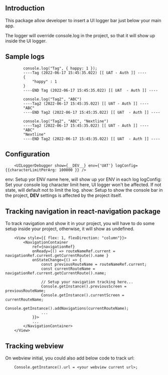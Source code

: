 ## Introduction

This package allow developer to insert a UI logger bar just below your main app. 

The logger will override console.log in the project, so that it will show up inside the UI logger.



## Sample logs

            console.log("Tag", { happy: 1 });
            ----Tag (2022-06-17 15:45:35.022) [[ UAT - Auth ]] ----
            { 
                "happy" : 1
            }
            ----END Tag (2022-06-17 15:45:35.022) [[ UAT  - Auth ]] ----

            console.log("Tag2", "ABC")
            ----Tag2 (2022-06-17 15:45:35.022) [[ UAT - Auth ]] ----
            "ABC"
            ----END Tag2 (2022-06-17 15:45:35.022) [[ UAT  - Auth ]] ----

            console.log("Tag2", "ABC", "Nextline")
            ----Tag2 (2022-06-17 15:45:35.022) [[ UAT - Auth ]] ----
            "ABC"
            "Nextline"
            ----END Tag2 (2022-06-17 15:45:35.022) [[ UAT  - Auth ]] ----



## Configuration

        <UILoggerDebugger show={__DEV__} env={'UAT'} logConfig={{characterLimitPerArg: 100000 }} />

env: Setup yor ENV name here, will show up yor ENV in each log
logConfig: Set your console log character limit here, UI logger won't be affected. If not state, will default not to limit the log.
show: Setup to show the console bar in the project, __DEV__ settings is affected by the project itself.



## Tracking navigation in react-navigation package

To track navigation and show it in your project, you will have to do some setup inside your project, otherwise, it will show as undefined.

        <View style={{ flex: 1, flexDirection: "column"}}>
            <NavigationContainer
                ref={navigationRef}
                onReady={() => routeNameRef.current = navigationRef.current.getCurrentRoute().name }
                onStateChange={() => {
                    const previousRouteName = routeNameRef.current;
                    const currentRouteName = navigationRef.current.getCurrentRoute().name;
                    
                    // Setup your navigation tracking here...
                    Console.getInstance().previousScreen = previousRouteName;
                    Console.getInstance().currentScreen = currentRouteName;
                    Console.getInstance().addNavigations(currentRouteName);
                    ...
                }}>
                ...
            </NavigationContainer>
        </View>



## Tracking webview

On webview initial, you could also add below code to track url:

        Console.getInstance().url = <your webview current url>;

    

